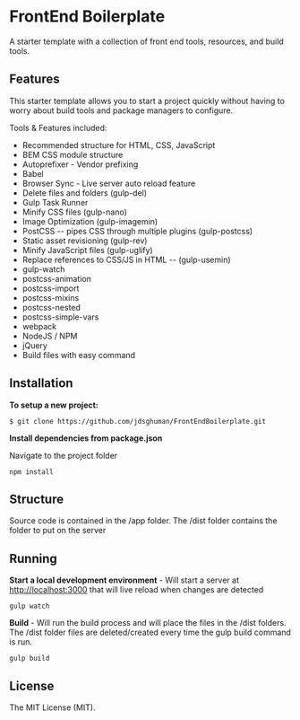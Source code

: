 # FrontEnd Boilerplate
A starter template with a collection of front end tools, resources, and build tools.

## Features

This starter template allows you to start a project quickly without having to worry about build tools and package managers to configure.

Tools & Features included:

- Recommended structure for HTML, CSS, JavaScript
- BEM CSS module structure
- Autoprefixer - Vendor prefixing
- Babel
- Browser Sync - Live server auto reload feature
- Delete files and folders (gulp-del)
- Gulp Task Runner
- Minify CSS files (gulp-nano)
- Image Optimization (gulp-imagemin)
- PostCSS -- pipes CSS through multiple plugins (gulp-postcss)
- Static asset revisioning (gulp-rev)
- Minify JavaScript files (gulp-uglify)
- Replace references to CSS/JS in HTML -- (gulp-usemin)
- gulp-watch
- postcss-animation
- postcss-import
- postcss-mixins
- postcss-nested
- postcss-simple-vars
- webpack
- NodeJS / NPM
- jQuery
- Build files with easy command

## Installation

**To setup a new project:**

`$ git clone https://github.com/jdsghuman/FrontEndBoilerplate.git`

**Install dependencies from package.json**

Navigate to the project folder

`npm install`

## Structure

Source code is contained in the /app folder. The /dist folder contains the folder to put on the server

## Running

**Start a local development environment** - Will start a server at [http://localhost:3000](http://localhost:3000 "http://localhost:3000") that will live reload when changes are detected

`gulp watch`

**Build** - Will run the build process and will place the files in the /dist folders. The /dist folder files are deleted/created every time the gulp build command is run. 

`gulp build`

## License

The MIT License (MIT).
